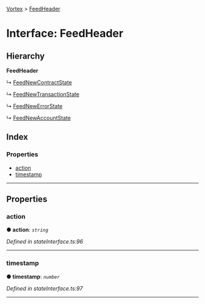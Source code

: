 [Vortex](../README.md) > [FeedHeader](../interfaces/feedheader.md)

# Interface: FeedHeader

## Hierarchy

**FeedHeader**

↳  [FeedNewContractState](feednewcontractstate.md)

↳  [FeedNewTransactionState](feednewtransactionstate.md)

↳  [FeedNewErrorState](feednewerrorstate.md)

↳  [FeedNewAccountState](feednewaccountstate.md)

## Index

### Properties

* [action](feedheader.md#action)
* [timestamp](feedheader.md#timestamp)

---

## Properties

<a id="action"></a>

###  action

**● action**: *`string`*

*Defined in stateInterface.ts:96*

___
<a id="timestamp"></a>

###  timestamp

**● timestamp**: *`number`*

*Defined in stateInterface.ts:97*

___

